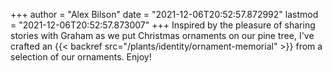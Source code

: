 +++
author = "Alex Bilson"
date = "2021-12-06T20:52:57.872992"
lastmod = "2021-12-06T20:52:57.873007"
+++
Inspired by the pleasure of sharing stories with Graham as we put Christmas ornaments on our pine tree, I've crafted an {{< backref src="/plants/identity/ornament-memorial" >}} from a selection of our ornaments. Enjoy!
